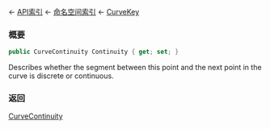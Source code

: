 ← [API索引](Api-Index) ← [命名空间索引](Namespace-Index) ← [CurveKey](VRageMath.CurveKey)

### 概要

```csharp
public CurveContinuity Continuity { get; set; }
```

Describes whether the segment between this point and the next point in the curve is discrete or continuous.

### 返回

[CurveContinuity](VRageMath.CurveContinuity)


